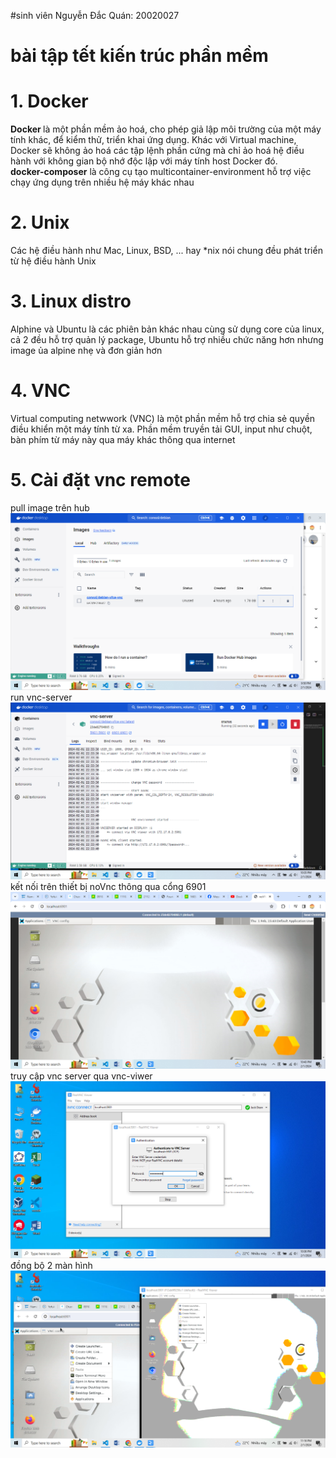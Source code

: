 #sinh viên Nguyễn Đắc Quán: 20020027

# bài tập tết kiến trúc phần mềm
<h1> 1. Docker </h1> 
<b> Docker </b> là một phần mềm ảo hoá, cho phép giả lập môi trường của một máy tính khác, để kiểm thử, triển khai ứng dụng. Khác với Virtual machine, Docker sẽ không ảo hoá các tập lệnh phần cứng mà chỉ ảo hoá hệ điều hành với không gian bộ nhớ độc lập với máy tính host Docker đó. <br>
<b>docker-composer</b>  là công cụ tạo multicontainer-environment hỗ trợ việc chạy ứng dụng trên nhiều hệ máy khác nhau
<h1> 2. Unix </h1>
Các hệ điều hành như Mac, Linux, BSD, ... hay *nix nói chung đều phát triển từ hệ điều hành Unix
<h1> 3. Linux distro </h1>
Alphine và Ubuntu là các phiên bản khác nhau cùng sử dụng core của linux, cả 2 đều hỗ trợ quản lý package, Ubuntu hỗ trợ nhiều chức năng hơn nhưng image ủa alpine nhẹ và đơn giản hơn
<h1> 4. VNC</h1>
Virtual computing netwwork (VNC) là một phần mềm hỗ trợ chia sẻ quyền điều khiển một máy tính từ xa. Phần mềm truyền tải GUI, input như chuột, bàn phím từ máy này qua máy khác thông qua internet
<h1> 5. Cài đặt vnc remote</h1>
pull image trên hub <a href="https://hub.docker.com/repository/docker/consol/debian-xfce-vnc"> </a>
<img src="/img/pull.png">
run vnc-server
<img src="/img/run.png">
kết nối trên thiết bị noVnc thông qua cổng 6901
<img src="/img/novnc.png">
truy cập vnc server qua vnc-viwer
<img src="/img/connect.png">
đồng bộ 2 màn hình 
<img src="/img/sync.png">
